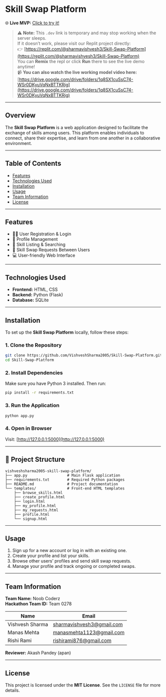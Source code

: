 # Skill Swap Platform

🌐 **Live MVP:** [Click to try it!](https://183c4d59-8564-4fc6-9a01-1f1e9318a69f-00-fqz0bt4liuaa.sisko.replit.dev/)

> ⚠️ **Note:** This `.dev` link is temporary and may stop working when the server sleeps.  
> If it doesn’t work, please visit our Replit project directly:  
> 👉 [https://replit.com/@sharmavishvesh3/Skill-Swap-Platform](https://replit.com/@sharmavishvesh3/Skill-Swap-Platform)  
> You can **Remix** the repl or click **Run** there to see the live demo anytime!  
> 📹 **You can also watch the live working model video here:**  
> [https://drive.google.com/drive/folders/1q8SX1cuSsC74-WSr0DKyuVqNxBTTKRig](https://drive.google.com/drive/folders/1q8SX1cuSsC74-WSr0DKyuVqNxBTTKRig)

---

## Overview

The **Skill Swap Platform** is a web application designed to facilitate the exchange of skills among users. This platform enables individuals to connect, share their expertise, and learn from one another in a collaborative environment.

---

## Table of Contents

- [Features](#features)
- [Technologies Used](#technologies-used)
- [Installation](#installation)
- [Usage](#usage)
- [Team Information](#team-information)
- [License](#license)

---

## Features

- 🧑‍💻 User Registration & Login  
- 👤 Profile Management  
- 📝 Skill Listing & Searching  
- 🔄 Skill Swap Requests Between Users  
- 💻 User-friendly Web Interface  

---

## Technologies Used

- **Frontend:** HTML, CSS  
- **Backend:** Python (Flask)  
- **Database:** SQLite  

---

## Installation

To set up the **Skill Swap Platform** locally, follow these steps:

### 1. Clone the Repository
```bash
git clone https://github.com/VishveshSharma2005/Skill-Swap-Platform.git
cd Skill-Swap-Platform
```

### 2. Install Dependencies

Make sure you have Python 3 installed. Then run:
```bash
pip install -r requirements.txt
```

### 3. Run the Application
```bash
python app.py
```

### 4. Open in Browser

Visit: [http://127.0.0.1:5000](http://127.0.0.1:5000)

---

## 📁 Project Structure

```
vishveshsharma2005-skill-swap-platform/
├── app.py                  # Main Flask application
├── requirements.txt        # Required Python packages
├── README.md               # Project documentation
└── templates/              # Front-end HTML templates
    ├── browse_skills.html
    ├── create_profile.html
    ├── login.html
    ├── my_profile.html
    ├── my_requests.html
    ├── profile.html
    └── signup.html
```

---

## Usage

1. Sign up for a new account or log in with an existing one.  
2. Create your profile and list your skills.  
3. Browse other users’ profiles and send skill swap requests.  
4. Manage your profile and track ongoing or completed swaps.

---

## Team Information

**Team Name:** Noob Coderz  
**Hackathon Team ID:** Team 0278  

| Name           | Email                         | 
|----------------|-------------------------------|
| Vishvesh Sharma| sharmavishvesh3@gmail.com      |
| Manas Mehta    | manasmehta1123@gmail.com      |
| Rishi Rami     | rishirami876@gmail.com        |

**Reviewer:** Akash Pandey (apan)

---

## License

This project is licensed under the **MIT License**. See the `LICENSE` file for more details.
